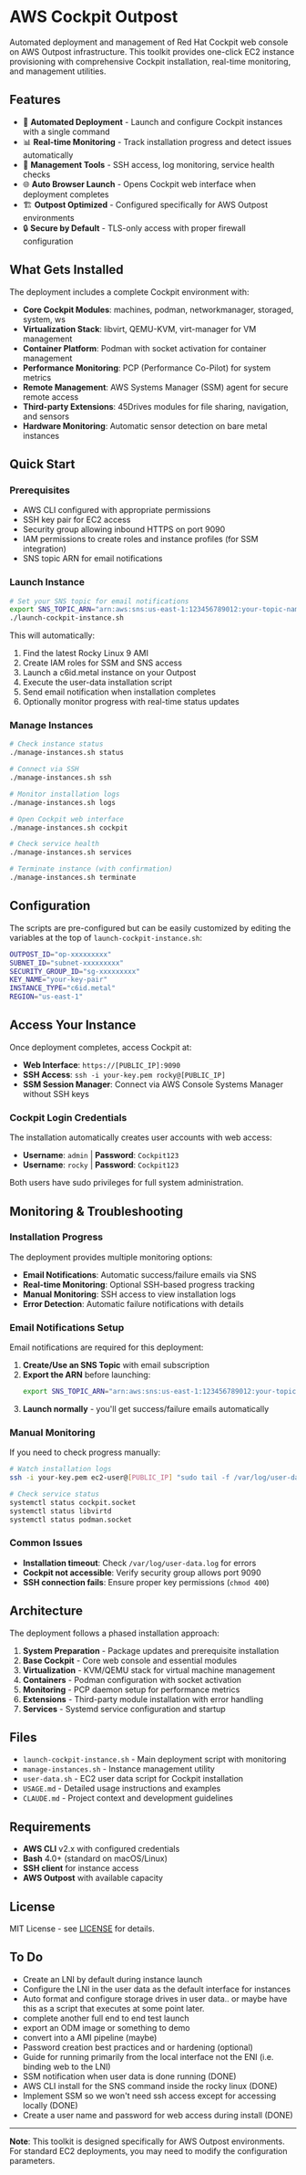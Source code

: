 # AWS Cockpit Outpost

Automated deployment and management of Red Hat Cockpit web console on AWS Outpost infrastructure. This toolkit provides one-click EC2 instance provisioning with comprehensive Cockpit installation, real-time monitoring, and management utilities.

## Features

- 🚀 **Automated Deployment** - Launch and configure Cockpit instances with a single command
- 📊 **Real-time Monitoring** - Track installation progress and detect issues automatically  
- 🔧 **Management Tools** - SSH access, log monitoring, service health checks
- 🌐 **Auto Browser Launch** - Opens Cockpit web interface when deployment completes
- 🏗️ **Outpost Optimized** - Configured specifically for AWS Outpost environments
- 🔒 **Secure by Default** - TLS-only access with proper firewall configuration

## What Gets Installed

The deployment includes a complete Cockpit environment with:

- **Core Cockpit Modules**: machines, podman, networkmanager, storaged, system, ws
- **Virtualization Stack**: libvirt, QEMU-KVM, virt-manager for VM management
- **Container Platform**: Podman with socket activation for container management
- **Performance Monitoring**: PCP (Performance Co-Pilot) for system metrics
- **Remote Management**: AWS Systems Manager (SSM) agent for secure remote access
- **Third-party Extensions**: 45Drives modules for file sharing, navigation, and sensors
- **Hardware Monitoring**: Automatic sensor detection on bare metal instances

## Quick Start

### Prerequisites
- AWS CLI configured with appropriate permissions
- SSH key pair for EC2 access
- Security group allowing inbound HTTPS on port 9090
- IAM permissions to create roles and instance profiles (for SSM integration)
- SNS topic ARN for email notifications

### Launch Instance
```bash
# Set your SNS topic for email notifications
export SNS_TOPIC_ARN="arn:aws:sns:us-east-1:123456789012:your-topic-name"
./launch-cockpit-instance.sh
```

This will automatically:
1. Find the latest Rocky Linux 9 AMI
2. Create IAM roles for SSM and SNS access
3. Launch a c6id.metal instance on your Outpost
4. Execute the user-data installation script
5. Send email notification when installation completes
6. Optionally monitor progress with real-time status updates

### Manage Instances
```bash
# Check instance status
./manage-instances.sh status

# Connect via SSH
./manage-instances.sh ssh

# Monitor installation logs
./manage-instances.sh logs

# Open Cockpit web interface
./manage-instances.sh cockpit

# Check service health
./manage-instances.sh services

# Terminate instance (with confirmation)
./manage-instances.sh terminate
```

## Configuration

The scripts are pre-configured but can be easily customized by editing the variables at the top of `launch-cockpit-instance.sh`:

```bash
OUTPOST_ID="op-xxxxxxxxx"
SUBNET_ID="subnet-xxxxxxxxx" 
SECURITY_GROUP_ID="sg-xxxxxxxxx"
KEY_NAME="your-key-pair"
INSTANCE_TYPE="c6id.metal"
REGION="us-east-1"
```

## Access Your Instance

Once deployment completes, access Cockpit at:
- **Web Interface**: `https://[PUBLIC_IP]:9090`
- **SSH Access**: `ssh -i your-key.pem rocky@[PUBLIC_IP]`
- **SSM Session Manager**: Connect via AWS Console Systems Manager without SSH keys

### Cockpit Login Credentials
The installation automatically creates user accounts with web access:
- **Username**: `admin` | **Password**: `Cockpit123`
- **Username**: `rocky` | **Password**: `Cockpit123`

Both users have sudo privileges for full system administration.

## Monitoring & Troubleshooting

### Installation Progress
The deployment provides multiple monitoring options:
- **Email Notifications**: Automatic success/failure emails via SNS
- **Real-time Monitoring**: Optional SSH-based progress tracking
- **Manual Monitoring**: SSH access to view installation logs
- **Error Detection**: Automatic failure notifications with details

### Email Notifications Setup
Email notifications are required for this deployment:

1. **Create/Use an SNS Topic** with email subscription
2. **Export the ARN** before launching:
   ```bash
   export SNS_TOPIC_ARN="arn:aws:sns:us-east-1:123456789012:your-topic-name"
   ```
3. **Launch normally** - you'll get success/failure emails automatically

### Manual Monitoring
If you need to check progress manually:
```bash
# Watch installation logs
ssh -i your-key.pem ec2-user@[PUBLIC_IP] "sudo tail -f /var/log/user-data.log"

# Check service status
systemctl status cockpit.socket
systemctl status libvirtd
systemctl status podman.socket
```

### Common Issues
- **Installation timeout**: Check `/var/log/user-data.log` for errors
- **Cockpit not accessible**: Verify security group allows port 9090
- **SSH connection fails**: Ensure proper key permissions (`chmod 400`)

## Architecture

The deployment follows a phased installation approach:

1. **System Preparation** - Package updates and prerequisite installation
2. **Base Cockpit** - Core web console and essential modules
3. **Virtualization** - KVM/QEMU stack for virtual machine management
4. **Containers** - Podman configuration with socket activation
5. **Monitoring** - PCP daemon setup for performance metrics
6. **Extensions** - Third-party module installation with error handling
7. **Services** - Systemd service configuration and startup

## Files

- `launch-cockpit-instance.sh` - Main deployment script with monitoring
- `manage-instances.sh` - Instance management utility
- `user-data.sh` - EC2 user data script for Cockpit installation
- `USAGE.md` - Detailed usage instructions and examples
- `CLAUDE.md` - Project context and development guidelines

## Requirements

- **AWS CLI** v2.x with configured credentials
- **Bash** 4.0+ (standard on macOS/Linux)
- **SSH client** for instance access
- **AWS Outpost** with available capacity

## License

MIT License - see [LICENSE](LICENSE) for details.

## To Do

- Create an LNI by default during instance launch
- Configure the LNI in the user data as the default interface for instances
- Auto format and configure storage drives in user data.. or maybe have this as a script that executes at some point later.
- complete another full end to end test launch
- export an ODM image or something to demo
- convert into a AMI pipeline (maybe)
- Password creation best practices and or hardening (optional)
- Guide for running primarily from the local interface not the ENI (i.e. binding web to the LNI)
- SSM notification when user data is done running (DONE)
- AWS CLI install for the SNS command inside the rocky linux (DONE)
- Implement SSM so we won't need ssh access except for accessing locally (DONE)
- Create a user name and password for web access during install (DONE)

---

**Note**: This toolkit is designed specifically for AWS Outpost environments. For standard EC2 deployments, you may need to modify the configuration parameters.